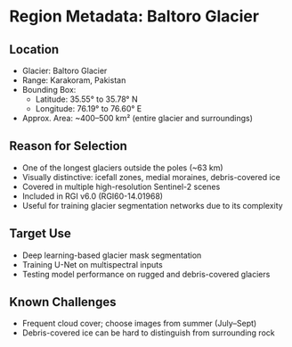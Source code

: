 # Region Metadata: Baltoro Glacier

## Location
- Glacier: Baltoro Glacier
- Range: Karakoram, Pakistan
- Bounding Box:
  - Latitude: 35.55° to 35.78° N
  - Longitude: 76.19° to 76.60° E
- Approx. Area: ~400–500 km² (entire glacier and surroundings)

## Reason for Selection
- One of the longest glaciers outside the poles (~63 km)
- Visually distinctive: icefall zones, medial moraines, debris-covered ice
- Covered in multiple high-resolution Sentinel-2 scenes
- Included in RGI v6.0 (RGI60-14.01968)
- Useful for training glacier segmentation networks due to its complexity

## Target Use
- Deep learning-based glacier mask segmentation
- Training U-Net on multispectral inputs
- Testing model performance on rugged and debris-covered glaciers

## Known Challenges
- Frequent cloud cover; choose images from summer (July–Sept)
- Debris-covered ice can be hard to distinguish from surrounding rock




